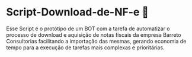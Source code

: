# Script-Download-de-NF-e 👔
Esse Script é o protótipo de um BOT com a tarefa de automatizar o processo de download e
aquisição de notas físcais da empresa Barreto Consultorias facilitando a importação das mesmas,
gerando economia de tempo para a execução de tarefas mais complexas e prioritárias. 



